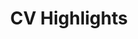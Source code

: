 ---
#layout: cv
layout: cv
permalink: /cv/
title: CV Highlights
nav: true
nav_order: 4
cv_pdf: Onupurba_Das_CV_Nov2024.pdf
description: For full CV click on pdf icon.
#toc:
#  sidebar: left
---